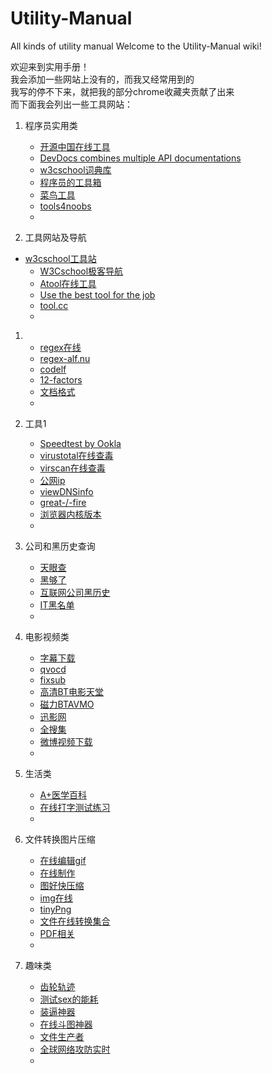 # Utility-Manual
All kinds of utility manual
Welcome to the Utility-Manual wiki!   

欢迎来到实用手册！      
我会添加一些网站上没有的，而我又经常用到的   
我写的停不下来，就把我的部分chrome收藏夹贡献了出来   
而下面我会列出一些工具网站：   

1. 程序员实用类   
	- [开源中国在线工具](http://tool.oschina.net/)
	- [DevDocs combines multiple API documentations](https://devdocs.io/)
	- [w3cschool词典库](http://www.w3cschool.cn/dict/)
	- [程序员的工具箱](http://tool.lu/)
	- [菜鸟工具](https://c.runoob.com/)
	- [tools4noobs](https://www.tools4noobs.com/online_tools/)
	- []()
  
2. 工具网站及导航	
  - [w3cschool工具站](https://123.w3cschool.cn/webtools)
	- [W3Cschool极客导航](https://123.w3cschool.cn/)
	- [Atool在线工具](http://www.atool.org/)
	- [Use the best tool for the job](http://itools.com/)
	- [tool.cc](http://tool.cc/t/)
	- []()
  
1. 
	- [regex在线](https://regex101.com/)
	- [regex-alf.nu](https://alf.nu/RegexGolf)
	- [codelf](https://unbug.github.io/codelf/)
	- [12-factors](https://12factor.net/zh_cn/)
	- [文档格式](http://open.leancloud.cn/)
	- []()


1. 工具1
	- [Speedtest by Ookla](http://www.speedtest.net/)
	- [virustotal在线查毒](https://www.virustotal.com/)
	- [virscan在线查毒](http://www.virscan.org/)
	- [公网ip](http://whatmyip.co/)
	- [viewDNSinfo](http://viewdns.info/)
	- [great-/-fire](https://zh.greatfire.org/)
	- [浏览器内核版本](https://liulanmi.com/labs/core.html)
	- []()

1.  公司和黑历史查询
	- [天眼查](http://www.tianyancha.com/)
	- [黑够了](https://www.heigoule.com/)
	- [互联网公司黑历史](http://com.com.sb/)
	- [IT黑名单](http://www.itblacklist.cn/)
	- []()


1.  电影视频类
	- [字幕下载](http://subhd.com)
	- [qvocd](http://www.qvocd.org/)
	- [fixsub](http://www.fixsub.com)
	- [高清BT电影天堂](http://www.btbtdy.com)
	- [磁力BTAVMO](http://www.btavmo.net/)
	- [迅影网](http://www.saaee.com/)
	- [全搜集](http://www.quansouji.com/)
	- [微博视频下载](http://www.weibovideo.com/)
	- []()
  
1.  生活类
	- [A+医学百科](http://www.a-hospital.com)
	- [在线打字测试练习](https://10fastfingers.com/typing-test/simplified-chinese)
	- []()

3. 文件转换图片压缩
	- [在线编辑gif](http://www.gifntext.com/)
	- [在线制作](https://ezgif.com/)
	- [图好快压缩](http://www.tuhaokuai.com/image)
	- [img在线](http://www.iloveimg.com/zh_cn)
	- [tinyPng](https://tinypng.com/)
	- [文件在线转换集合](http://cn.office-converter.com/)   
	- [PDF相关](https://smallpdf.com/cn)
	- []()

4. 趣味类
	- [齿轮轨迹](http://nathanfriend.io/inspirograph/)
	- [测试sex的能耗](http://bang.fit/#/game/players/1)
	- [装逼神器](http://deepba.com/)
	- [在线斗图神器](http://www.jiqie.com/d/index.html)
	- [文件生产者](http://www.xnet.se/fd/)
	- [全球网络攻防实时](http://map.norsecorp.com/#/)
	- []()
	
